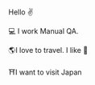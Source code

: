 Hello :v:



:computer: I work Manual QA.


:earth_americas:I love to travel. I like :bicyclist:


 :shinto_shrine:I want to visit Japan
